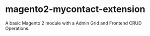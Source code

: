 # magento2-mycontact-extension
A basic Magento 2 module with a Admin Grid and Frontend CRUD Operations.
